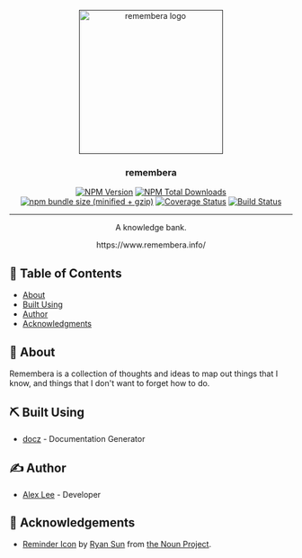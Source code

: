 <p align="center">
  <a href="" rel="noopener">
 <img width=256px height=256px src="https://github.com/alexlee-dev/remembera/raw/master/remembera.png" alt="remembera logo"></a>
</p>

<h3 align="center">remembera</h3>

<div align="center">

[![NPM Version][npm-image]][npm-url] [![NPM Total Downloads][npm-downloads]][npm-url] [![npm bundle size (minified + gzip)][size-image]][npm-url] [![Coverage Status](https://coveralls.io/repos/github/alexlee-dev/remembera/badge.svg?branch=master)](https://coveralls.io/github/alexlee-dev/remembera?branch=master) [![Build Status](https://travis-ci.org/alexlee-dev/remembera.svg?branch=master)](https://travis-ci.org/alexlee-dev/remembera.svg?branch=master)

</div>

---

<p align="center"> A knowledge bank.
    <br> 
</p>

<div align="center">https://www.remembera.info/</div>

## 📝 Table of Contents

- [About](#about)
- [Built Using](#built_using)
- [Author](#author)
- [Acknowledgments](#acknowledgement)

## 🧐 About <a name="about"></a>

Remembera is a collection of thoughts and ideas to map out things that I know, and things that I don't want to forget how to do.

## ⛏️ Built Using <a name="built_using"></a>

- [docz](https://www.docz.site/) - Documentation Generator

## ✍️ Author <a name="author"></a>

- [Alex Lee](https://github.com/alexlee-dev) - Developer

## 🎉 Acknowledgements <a name="acknowledgement"></a>

- [Reminder Icon](https://thenounproject.com/icon/26413/) by [Ryan Sun](https://thenounproject.com/ryansun/) from [the Noun Project](https://thenounproject.com/).

[npm-image]: https://img.shields.io/npm/v/remembera.svg
[npm-downloads]: https://img.shields.io/npm/dt/remembera.svg
[npm-url]: https://www.npmjs.com/package/remembera
[size-image]: https://img.shields.io/bundlephobia/minzip/remembera.svg
[remembera-icon]: https://github.com/alexlee-dev/remembera/raw/master/remembera.png
